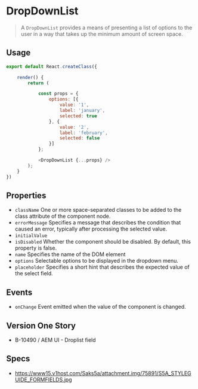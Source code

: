 # DropDownList

> A `DropDownList` provides a means of presenting a list of options to the user in a way that takes up the minimum amount of screen space.

## Usage

```js
export default React.createClass({

    render() {
        return (

            const props = {
                options: [{
                    value: '1',
                    label: 'january',
                    selected: true
                }, {
                    value: '2',
                    label: 'february',
                    selected: false
                }]
            };

            <DropDownList {...props} />
        );
    }
})
```

## Properties

- `className` One or more space-separated classes to be added to the class
  attribute of the component node.
- `errorMessage` Specifies a message that describes the condition that caused an
  error, typically after processing the selected value.
- `initialValue`
- `isDisabled` Whether the component should be disabled. By default, this
  property is false.
- `name` Specifies the name of the DOM element
- `options` Selectable options to be displayed in the dropdown menu.
- `placeholder` Specifies a short hint that describes the expected value of the
   select field.

## Events

- `onChange` Event emitted when the value of the component is changed.

## Version One Story

- B-10490 / AEM UI - Droplist field

## Specs

- https://www15.v1host.com/Saks5a/attachment.img/75891/S5A_STYLEGUIDE_FORMFIELDS.jpg
